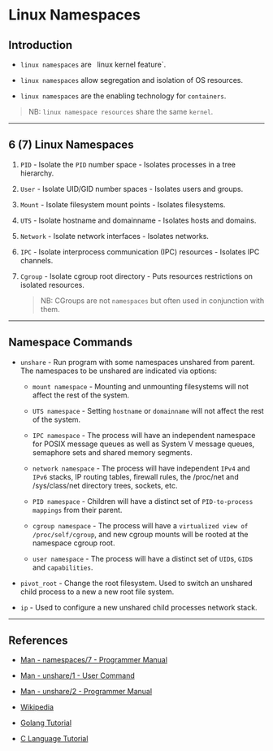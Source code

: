 # Linux Namespaces

## Introduction

* `linux namespaces` are ` `linux kernel feature`.

* `linux namespaces` allow segregation and isolation of OS resources.

* `linux namespaces` are the enabling technology for `containers`.

> NB: `linux namespace resources` share the same `kernel`.

---

## 6 (7) Linux Namespaces

1. `PID` - Isolate the `PID` number space - Isolates processes in a tree hierarchy.

2. `User` - Isolate UID/GID number spaces - Isolates users and groups.

3. `Mount` - Isolate filesystem mount points - Isolates filesystems.

4. `UTS` - Isolate hostname and domainname - Isolates hosts and domains.

5. `Network` - Isolate network interfaces - Isolates networks.

6. `IPC` - Isolate interprocess communication (IPC) resources - Isolates IPC channels.

7. `Cgroup` - Isolate cgroup root directory - Puts resources restrictions on isolated resources.

    > NB: CGroups are not `namespaces` but often used in conjunction with them.

---

## Namespace Commands

* `unshare` - Run program with some namespaces unshared from parent. The namespaces to be unshared are indicated via options:

    * `mount namespace` - Mounting and unmounting filesystems will not affect the rest of the system.

    * `UTS namespace` - Setting  `hostname`  or `domainname` will not affect the rest of the system.

    * `IPC namespace` - The process will have an independent namespace for POSIX message queues as well as System V message queues, semaphore sets and shared memory segments.

    * `network namespace` - The process will have independent `IPv4` and `IPv6` stacks, IP routing tables, firewall rules, the /proc/net and /sys/class/net directory trees, sockets, etc.

    * `PID namespace` - Children will have a distinct set of `PID-to-process mappings` from their parent.

    * `cgroup namespace` - The process will have a `virtualized view of /proc/self/cgroup`, and new cgroup mounts will be rooted at the namespace cgroup root.

    * `user namespace` - The process will have a distinct set of `UID`s, `GID`s  and `capabilities`.

* `pivot_root` - Change the root filesystem. Used to switch an unshared child process to a new a new root file system.

* `ip` - Used to configure a new unshared child processes network stack.


---

## References

* [Man - namespaces/7 - Programmer Manual](http://man7.org/linux/man-pages/man7/namespaces.7.html)

* [Man - unshare/1 - User Command](http://man7.org/linux/man-pages/man1/unshare.1.html)

* [Man - unshare/2 - Programmer Manual](http://man7.org/linux/man-pages/man1/unshare.2.html)

* [Wikipedia](https://en.wikipedia.org/wiki/Linux_namespaces)

* [Golang Tutorial](https://medium.com/@teddyking/linux-namespaces-850489d3ccf)

* [C Language Tutorial](https://www.toptal.com/linux/separation-anxiety-isolating-your-system-with-linux-namespaces)
